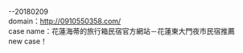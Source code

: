 --20180209<br>
domain：http://0910550358.com/<br>
case name：花蓮海蒂的旅行箱民宿官方網站－花蓮東大門夜市民宿推薦<br>
new case！<br>
